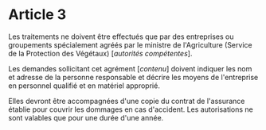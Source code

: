 # Article 3

Les traitements ne doivent être effectués que par des entreprises ou groupements spécialement agréés par le ministre de l'Agriculture (Service de la Protection des Végétaux) [*autorités compétentes*].

Les demandes sollicitant cet agrément [*contenu*] doivent indiquer les nom et adresse de la personne responsable et décrire les moyens de l'entreprise en personnel qualifié et en matériel approprié.

Elles devront être accompagnées d'une copie du contrat de l'assurance établie pour couvrir les dommages en cas d'accident.    Les autorisations ne sont valables que pour une durée d'une année.
